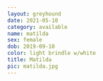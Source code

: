 ```yaml
---
layout: greyhound
date: 2021-05-10
category: available
name: matilda
sex: female
dob: 2019-09-10
color: light brindle w/white
title: Matilda
pic: matilda.jpg
---
```



